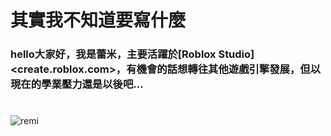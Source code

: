 # 其實我不知道要寫什麼
### hello大家好，我是蕾米，主要活躍於[Roblox Studio]<create.roblox.com>，有機會的話想轉往其他遊戲引擎發展，但以現在的學業壓力還是以後吧...

# <picture>
 <source media="(prefers-color-scheme: dark)" srcset="https://image2url.com/images/1755766403959-5be3b547-15b9-44a8-8d10-16802d82f229.webp">
 <source media="(prefers-color-scheme: light)" srcset="https://image2url.com/images/1755766403959-5be3b547-15b9-44a8-8d10-16802d82f229.webp">
 <img alt="remi" src="https://image2url.com/images/1755766403959-5be3b547-15b9-44a8-8d10-16802d82f229.webp">
</picture>
